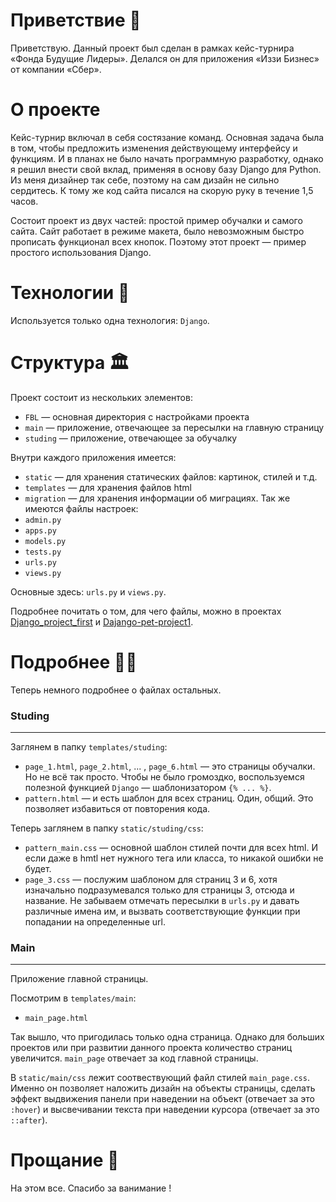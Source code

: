  # Приветствие 👋
 Приветствую. Данный проект был сделан в рамках кейс-турнира «Фонда Будущие Лидеры». Делался он для приложения «Иззи Бизнес» от компании «Сбер». 
 # О проекте
 Кейс-турнир включал в себя состязание команд. Основная задача была в том, чтобы предложить изменения действующему интерфейсу и функциям. И в планах не было начать программную разработку, однако я решил внести свой вклад, применяя в основу базу Django для Python. Из меня дизайнер так себе, поэтому на сам дизайн не сильно сердитесь. К тому же код сайта писался на скорую руку в течение 1,5 часов. 

Состоит проект из двух частей: простой пример обучалки и самого сайта. Сайт работает в режиме макета, было невозможным быстро прописать функционал всех кнопок. Поэтому этот проект — пример простого использования Django. 

# Технологии 🤖
Используется только одна технология: `Django`.

 # Структура 🏛️
Проект состоит из нескольких элементов:

- `FBL` — основная директория с настройками проекта
- `main` — приложение, отвечающее за пересылки на главную страницу
- `studing` — приложение, отвечающее за обучалку

Внутри каждого приложения имеется:

- `static` — для хранения статических файлов: картинок, стилей и т.д.
- `templates` — для хранения файлов html
- `migration` — для хранения информации об миграциях.
Так же имеются файлы настроек:
- `admin.py`
- `apps.py`
- `models.py`
- `tests.py`
- `urls.py`
- `views.py`

Основные здесь: `urls.py` и `views.py`.

Подробнее почитать о том, для чего файлы, можно в проектах [Django_project_first](https://github.com/roge111/Django_project_first) и [Dajango-pet-project1](https://github.com/roge111/Dajango-pet-project1).

# Подробнее 🧑‍💻

Теперь немного подробнее о файлах остальных. 

### Studing
---

Заглянем в папку `templates/studing`:
- `page_1.html`, `page_2.html`, ... , `page_6.html` — это страницы обучалки. Но не всё так просто. Чтобы не было громоздко, воспользуемся полезной функцией `Django` — шаблонизатором `{% ... %}`.
- `pattern.html` — и есть шаблон для всех страниц. Один, общий. Это позволяет избавиться от повторения кода.

Теперь заглянем в папку `static/studing/css`:

- `pattern_main.css` — основной шаблон стилей почти для всех html. И если даже в hmtl нет нужного тега или класса, то никакой ошибки не будет. 
- `page_3.css` — послужим шаблоном для страниц 3 и 6, хотя изначально подразумевался только для страницы 3, отсюда и название.
Не забываем отмечать пересылки в `urls.py` и давать различные имена им, и вызвать соответствующие функции при попадании на определенные url.

### Main
---

Приложение главной страницы.

Посмотрим в `templates/main`:
- `main_page.html`

Так вышло, что пригодилась только одна страница. Однако для больших проектов или при развитии данного проекта количество страниц увеличится. `main_page` отвечает за код главной страницы.

В `static/main/css` лежит соотвествующий файл стилей `main_page.css`. Именно он позволяет наложить дизайн на объекты страницы, сделать эффект выдвижения панели при наведении на объект (отвечает за это `:hover`) и высвечивании текста при наведении курсора (отвечает за это `::after`).

# Прощание 👋
На этом все. Спасибо за ванимание !
